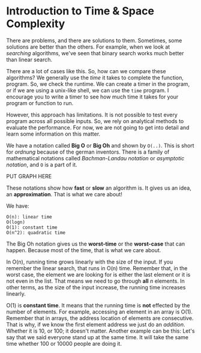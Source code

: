# Introduction to Time & Space Complexity

There are problems, and there are solutions to them. Sometimes, some solutions are better than the others. For example, when we look at *searching* algorithms, we've seen that binary search works much better than linear search. 

There are a lot of cases like this. So, how can we compare these algorithms? We generally use the *time* it takes to complete the function, program. So, we check the runtime. We can create a timer in the program, or if we are using a unix-like shell, we can use the `time` program. I encourage you to write a timer to see how much time it takes for your program or function to run. 

However, this approach has limitations. It is not possible to test every program across all possible inputs. So, we rely on analytical methods to evaluate the performance. For now, we are not going to get into detail and learn some information on this matter.

We have a notation called **Big O** or **Big Oh** and shown by `O(..)`. This is short for *ordnung* because of the german inventors. There is a family of mathematical notations called *Bachman-Landau notation* or *asymptotic notation*, and `O` is a part of it.

PUT GRAPH HERE

These notations show how **fast** or **slow** an algorithm is. It gives us an idea, an **approximation**. That is what we care about! 

We have:
```
O(n): linear time
O(logn)
O(1): constant time
O(n^2): quadratic time
```

The Big Oh notation gives us the **worst-time** or the **worst-case** that can happen. Because most of the time, that is what we care about. 

In O(n), running time grows linearly with the size of the input. If you remember the linear search, that runs in O(n) time. Remember that, in the worst case, the element we are looking for is either the last element or it is not even in the list. That means we need to go through **all** *n* elements. In other terms, as the size of the input increase, the running time increases linearly.

O(1) is **constant time**. It means that the running time is **not** effected by the number of elements. For example, accessing an element in an array is O(1). Remember that in arrays, the address location of elements are consecutive. That is why, if we know the first element address we just do an *addition*. Whether it is 10, or 100; it doesn't matter. Another example can be this: Let's say that we said everyone stand up at the same time. It will take the same time whether 100 or 10000 people are doing it.





